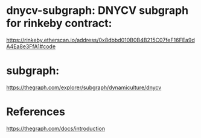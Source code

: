 # dnycv-subgraph: DNYCV subgraph for rinkeby contract:
https://rinkeby.etherscan.io/address/0x8dbbd010B0B4B215C07feF16FEa9dA4Ea8e3FfA1#code

# subgraph:
https://thegraph.com/explorer/subgraph/dynamiculture/dnycv

# References
https://thegraph.com/docs/introduction
